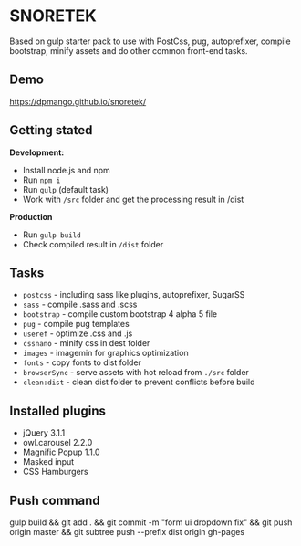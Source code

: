 # SNORETEK
Based on gulp starter pack to use with PostCss, pug, autoprefixer, compile bootstrap, minify assets and do other common front-end tasks.

## Demo
https://dpmango.github.io/snoretek/

## Getting stated
__Development:__
- Install node.js and npm
- Run `npm i`
- Run `gulp` (default task)
- Work with `/src` folder and get the processing result in /dist

__Production__
- Run `gulp build`
- Check compiled result in `/dist` folder

## Tasks
- `postcss` - including sass like plugins, autoprefixer, SugarSS
- `sass` - compile .sass and .scss
- `bootstrap` - compile custom bootstrap 4 alpha 5 file
- `pug` - compile pug templates
- `useref` - optimize .css and .js
- `cssnano` - minify css in dest folder
- `images` - imagemin for graphics optimization
- `fonts` - copy fonts to dist folder
- `browserSync` - serve assets with hot reload from `./src` folder
- `clean:dist` - clean dist folder to prevent conflicts before build

## Installed plugins
- jQuery 3.1.1
- owl.carousel 2.2.0
- Magnific Popup 1.1.0
- Masked input
- CSS Hamburgers


## Push command
gulp build && git add . && git commit -m "form ui dropdown fix" && git push origin master && git subtree push --prefix dist origin gh-pages
